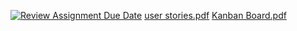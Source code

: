 [![Review Assignment Due Date](https://classroom.github.com/assets/deadline-readme-button-22041afd0340ce965d47ae6ef1cefeee28c7c493a6346c4f15d667ab976d596c.svg)](https://classroom.github.com/a/YzI0i2Iu)
[user stories.pdf](https://github.com/user-attachments/files/18179938/user.stories.pdf)
[Kanban Board.pdf](https://github.com/user-attachments/files/18180072/Kanban.Board.pdf)

